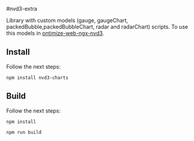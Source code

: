 #nvd3-extra

Library with custom models (gauge, gaugeChart, packedBubble,packedBubbleChart, radar and radarChart) scripts. To use this models in [ontimize-web-ngx-nvd3](https://github.com/OntimizeWeb/ontimize-web-ngx-nvd3).

## Install

Follow the next steps:

  `npm install nvd3-charts`

## Build

Follow the next steps:

`npm install`

`npm run build`